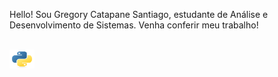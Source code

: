 Hello! Sou Gregory Catapane Santiago, estudante de Análise e Desenvolvimento de Sistemas. Venha conferir meu trabalho!

<div style="display: inline_block"><br>
  <img align="center" alt="Rafa-Python" height="30" width="40" src="https://raw.githubusercontent.com/devicons/devicon/master/icons/python/python-original.svg">
